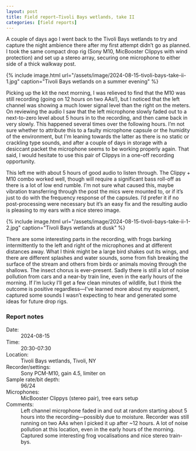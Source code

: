 ```yaml
---
layout: post
title: Field report—Tivoli Bays wetlands, take II
categories: [field reports]
---
```


A couple of days ago I went back to the Tivoli Bays wetlands to try and capture the night ambience there after my first attempt didn’t go as planned. <!--more-->I took the same compact drop rig (Sony M10, MicBooster Clippys with wind protection) and set up a stereo array, securing one microphone to either side of a thick walkway post.

{% include image.html url="/assets/image/2024-08-15-tivoli-bays-take-ii-1.jpg" caption="Tivoli Bays wetlands on a summer evening" %}

Picking up the kit the next morning, I was relieved to find that the M10 was still recording (going on 12 hours on two AAs!), but I noticed that the left channel was showing a much lower signal level than the right on the meters. On reviewing the audio I saw that the left microphone slowly faded out to a next-to-zero level about 5 hours in to the recording, and then came back in very slowly. This happened several times over the following hours. I’m not sure whether to attribute this to a faulty microphone capsule or the humidity of the environment, but I'm leaning towards the latter as there is no static or crackling type sounds, and after a couple of days in storage with a desiccant packet the microphone seems to be working properly again. That said, I would hesitate to use this pair of Clippys in a one-off recording opportunity.

This left me with about 5 hours of good audio to listen through. The Clippy + M10 combo worked well, though will require a significant bass roll-off as there is a lot of low end rumble. I’m not sure what caused this, maybe vibration transferring through the post the mics were mounted to, or if it’s just to do with the frequency response of the capsules. I’d prefer it if no post-processing were necessary but it’s an easy fix and the resulting audio is pleasing to my ears with a nice stereo image.

{% include image.html url="/assets/image/2024-08-15-tivoli-bays-take-ii-1-2.jpg" caption="Tivoli Bays wetlands at dusk" %}

There are some interesting parts in the recording, with frogs barking intermittently to the left and right of the microphones and at different distances away. What I think might be a large bird shakes out its wings, and there are different splashes and water sounds, some from fish breaking the surface of the stream and others from birds or animals moving through the shallows. The insect chorus is ever-present. Sadly there is still a lot of noise pollution from cars and a near-by train line, even in the early hours of the morning. If I’m lucky I’ll get a few clean minutes of wildlife, but I think the outcome is positive regardless—I’ve learned more about my equipment, captured some sounds I wasn’t expecting to hear and generated some ideas for future drop rigs.

<div id="report_notes" class="report-notes-container">
	<div class="report-notes">
		<h3>Report notes</h3>
		<dl>
			<dt>Date:</dt> 
				<dd>2024-08-15</dd>
			<dt>Time:</dt> 
				<dd>20:30-07:30</dd>
			<dt>Location:</dt> 
				<dd>Tivoli Bays wetlands, Tivoli, NY</dd>
			<dt>Recorder/settings:</dt> 
				<dd>Sony PCM-M10, gain 4.5, limiter on</dd>
			<dt>Sample rate/bit depth:</dt> 
				<dd>96/24</dd>
			<dt>Microphones:</dt> 
				<dd>MicBooster Clippys (stereo pair), tree ears setup</dd>
			<dt class="details">Comments:</dt> 
				<dd>Left channel microphone faded in and out at random starting about 5 hours into the recording—possibly due to moisture. Recorder was still running on two AAs when I picked it up after ~12 hours. A lot of noise pollution at this location, even in the early hours of the morning. Captured some interesting frog vocalisations and nice stereo train-bys.</dd>
		</dl>
	</div>
</div>
